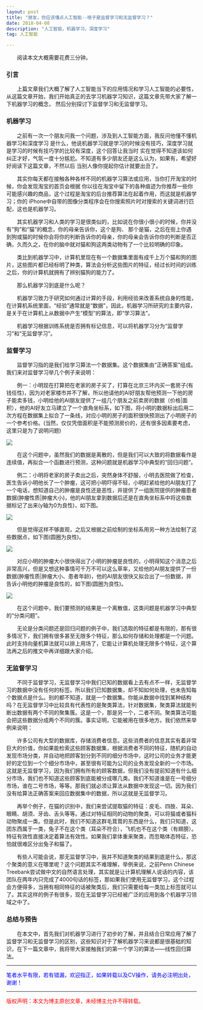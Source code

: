 ```yaml
---
layout: post
title: "朋友，你应该懂点人工智能--啥子是监督学习和无监督学习？"
date: 2018-04-08
description: "人工智能，机器学习，深度学习"
tag: 人工智能

---
```


&emsp;&emsp;阅读本文大概需要花费三分钟。

### 引言

&emsp;&emsp;上篇文章我们大概了解了人工智能当下的应用情况和学习人工智能的必要性，
从这篇文章开始，我们开始真正的去学习机器学习知识，这篇文章先带大家了解一下机器学习的概念，
然后分别探讨下监督学习和无监督学习。

### 机器学习

&emsp;&emsp;之前有一次一个朋友问我一个问题，涉及到人工智能方面，我反问他懂不懂机器学习和深度学习
是什么，他说机器学习就是学习的时候没有技巧，深度学习就是学习的时候有技巧学的比较有深度，这个回答让我当时
实在觉得不知道该如何纠正才好，气氛一度十分尴尬。不知道有多少朋友还是这么认为，如果有，希望好好阅读下这篇文章，不然以后
当别人像你提起你估计就要出丑了。

&emsp;&emsp;其实你每天都在接触各种各样不同的机器学习算法或应用，当你打开淘宝的时候，你会发现淘宝的首页会根据
你以往在淘宝中留下的各种痕迹为你推荐一些你可能感兴趣的商品，这个过程是淘宝的后台推荐算法在起着作用，而这就是机器学习；你的
iPhone中自带的图像分类程序会在你搜索照片时对搜索的关键词进行匹配，这也是机器学习。

&emsp;&emsp;其实机器学习和人类的学习是很类似的，比如说在你很小很小的时候，你并没有“狗”和“猫”的概念，你的母亲告诉你，这个是狗、
那个是猫，之后在街上你遇到狗或猫的时候你会将你的判断告诉你的母亲，你的母亲会告诉你你的判断是否正确，久而久之，在你的脑中就对猫和狗这两类动物有了一个比较明确的印象。

&emsp;&emsp;类比到机器学习中，计算机里现在有一个数据集里面有成千上万个猫和狗的图片，这些图片都已经标明了种类，算法会分析这些图片的特征，经过长时间的训练之后，你的计算机就拥有了辨别猫狗的能力了。

&emsp;&emsp;那么机器学习到底是什么呢？

&emsp;&emsp;机器学习致力于研究如何通过计算的手段，利用经验来改善系统自身的性能，在计算机系统里面，“经验”通常就是“数据”，因此，机器学习所研究的主要内容，是关于在计算机上从数据中产生“模型”的算法，即“学习算法”。

&emsp;&emsp;机器学习根据训练系统是否拥有标记信息，可以将机器学习分为“监督学习”和“无监督学习”。

### 监督学习

&emsp;&emsp;监督学习指的是我们给学习算法一个数据集。这个数据集由“正确答案”组成。我们来对监督学习举几个例子来说明：

&emsp;&emsp;例一：小明现在打算把在老家的房子买了，打算在北京三环内买一套房子(有钱任性)，因为对老家楼市并不了解，所以他请他的AI好朋友帮他预测一下他的房子能卖多钱，小明给他的AI朋友提供了一组几个朋友之前卖房的数据（价格|面积），他的AI好友立马建立了一个直角坐标系，如下图，将小明的数据标出后用二次方程在数据集上拟合了一条线，对应小明的房子的面积很快预测出了小明房子的一个参考价格。(当然，仅仅凭借面积是不能预测房价的，还有很多因素要考虑，这里只是为了说明问题)

![](http://ww1.sinaimg.cn/large/006CsMmSgy1fq7urn4o4tj30nh0dnjt1.jpg)

&emsp;&emsp;在这个问题中，虽然我们的数据是离散的，但是我们可以大致的将数据看作是连续值，再拟合一个函数进行预测，这种问题就是机器学习中典型的“回归问题”。

&emsp;&emsp;例二：小明将老家的房子卖出之后，突然身体不舒服，小明去医院做了检查，医生告诉小明他长了一个肿瘤，这可把小明吓得不轻，小明赶紧给他的AI朋友打了一个电话，想知道自己的肿瘤是良性还是恶性，并提供了一组医院提供的肿瘤患者数据(肿瘤性质|肿瘤大小)，他的AI朋友拿到数据后还是在直角坐标系中将这些数据标记了出来(y轴为0为良性)，如下图。

![](http://ww1.sinaimg.cn/large/006CsMmSgy1fq7uwlapq0j30hg07jaan.jpg)

&emsp;&emsp;但是觉得这样不够直观，之后又根据之前绘制的坐标系用另一种方法绘制了这些数据点，如下图(圆圈为良性)。

![](http://ww1.sinaimg.cn/large/006CsMmSgy1fq7utv4myfj30o60b7wg3.jpg)

&emsp;&emsp;对应小明的肿瘤大小很快得出了小明的肿瘤是良性的，小明得知这个消息之后非常高兴，但是又想这种事情可千万不可以这么草率，又给他的AI朋友提供了一份数据(肿瘤性质|肿瘤大小、患者年龄)，他的AI朋友很快又拟合出了一份数据，并告诉小明他的肿瘤是良性的，如下图(圆圈为良性)。

![](http://ww1.sinaimg.cn/large/006CsMmSgy1fq7v2ks95aj30m609n75a.jpg)

&emsp;&emsp;在这个问题中，我们要预测的结果是一个离散值，这类问题是机器学习中典型的“分类问题”。

&emsp;&emsp;无论是分类问题还是回归问题的例子中，我们选取的特征都是有限的，那有很多情况下，我们拥有很多甚至无限多个特征，那么如何存储和处理都是一个问题。此时支持向量机算法就可以排上用场了，它能让计算机处理无限多个特征，这个算法再之后的推文中再详细跟大家介绍。

### 无监督学习

&emsp;&emsp;不同于监督学习，无监督学习中我们已知的数据看上去有点不一样，无监督学习的数据中没有任何的标签。所以我们已知数据集，却不知如何处理，也未告知每个数据点是什么。别的都不知道，就是一个数据集。你能从数据中找到某种结构吗？在无监督学习中比较具有代表性的是聚类算法，针对数据集，聚类算法就能判断出数据有两个不同的聚集簇。这是一个，那是另一个，二者不同。聚类算法可能会把这些数据分成两个不同的簇。事实证明，它能被用在很多地方。我们依然来举例来说明：

&emsp;&emsp;许多公司有大型的数据库，存储消费者信息。这些消费者的信息其实有着非常巨大的价值，你如果能检索这些顾客数据集，根据消费者不同的特征，随机的自动发现市场分类，并自动地把顾客划分到不同的细分市场中，这时公司的业务才能更好的定位到一个个细分市场中，甚至很有可能为公司的业务发现全新的一个市场。这就是无监督学习，因为我们拥有所有的顾客数据，但我们没有提前知道有什么细分市场，我们也不知道这些顾客到底能被分成哪几类。我们不知道谁是在一号细分市场，谁在二号市场，等等。那我们就必须让算法从数据中发现这一切。因为我们没有给算法正确答案来回应数据集中的数据，所以这就是无监督学习。

&emsp;&emsp;再举个例子，在猫的识别中，我们来尝试提取猫的特征：皮毛、四肢、耳朵、眼睛、胡须、牙齿、舌头等等。通过对特征相同的动物的聚类，可以将猫或者猫科动物聚成一类。但是此时，我们不知道这群毛茸茸的东西是什么，我们只知道，这团东西属于一类，兔子不在这个类（耳朵不符合），飞机也不在这个类（有翅膀）。特征有效性直接决定着算法有效性。如果我们拿体重来聚类，而忽略体态特征，恐怕就很难区分出兔子和猫了。

&emsp;&emsp;有些人可能会说，那无监督学习中，我并不知道聚类的结果到底是什么，那这个聚类的意义在哪里呢？这个问题其实不难理解，举例来说，之前Penn Chinese Treebank尝试做中文的自然语言处理，其实就是让计算机理解人说话的内容，该团队在两年内只完成了4000句话的标签，那如果我们使用无监督学习，这个过程会方便得多，当拥有相同特征的话被聚类后，我们只需要给每一类加上标签就可以了。其实这样的例子有很多，现在无监督学习已经被广泛的应用到各个机器学习领域之中了。

### 总结与预告

&emsp;&emsp;在本文中，首先我们对机器学习进行了初步的了解，并且结合日常应用了解了监督学习和无监督学习的区别，这些知识对于了解机器学习来说都是很基础的知识，在下一篇文章中，我将带大家接触我们的第一个学习的算法——线性回归算法。

----------
<font color="blue">笔者水平有限，若有错漏，欢迎指正，如果转载以及CV操作，请务必注明出处，谢谢！</font>


----------


<font color="red">版权声明：本文为博主原创文章，未经博主允许不得转载。</font>
